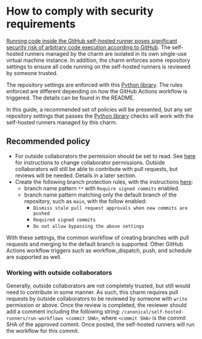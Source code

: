 # How to comply with security requirements

[Running code inside the GitHub self-hosted runner poses significant security risk of arbitrary code execution according to GitHub](https://docs.github.com/en/actions/hosting-your-own-runners/managing-self-hosted-runners/about-self-hosted-runners#self-hosted-runner-security). The self-hosted runners managed by the charm are isolated in its own single-use virtual machine instance. In addition, the charm enforces some repository settings to ensure all code running on the self-hosted runners is reviewed by someone trusted.

The repository settings are enforced with this [Python library](https://github.com/canonical/repo-policy-compliance). The rules enforced are different depending on how the GitHub Actions workflow is triggered. The details can be found in the README.

In this guide, a recommended set of policies will be presented, but any set repository settings that passes the [Python library](https://github.com/canonical/repo-policy-compliance) checks will work with the self-hosted runners managed by this charm.

## Recommended policy

- For outside collaborators the permission should be set to read. See [here](https://docs.github.com/en/repositories/managing-your-repositorys-settings-and-features/managing-repository-settings/managing-teams-and-people-with-access-to-your-repository#changing-permissions-for-a-team-or-person) for instructions to change collaborator permissions. Outside collaborators will still be able to contribute with pull requests, but reviews will be needed. Details in a later section.
- Create the following branch protection rules, with the instructions [here](https://docs.github.com/en/repositories/configuring-branches-and-merges-in-your-repository/managing-protected-branches/managing-a-branch-protection-rule#creating-a-branch-protection-rule):
  - branch name pattern `**` with `Require signed commits` enabled.
  - branch name pattern matching only the default branch of the repository, such as `main`, with the follow enabled:
    - `Dismiss stale pull request approvals when new commits are pushed`
    - `Required signed commits`
    - `Do not allow bypassing the above settings`

With these settings, the common workflow of creating branches with pull requests and merging to the default branch is supported. Other GitHub Actions workflow triggers such as workflow_dispatch, push, and schedule are supported as well.

### Working with outside collaborators

Generally, outside collaborators are not completely trusted, but still would need to contribute in some manner. As such, this charm requires pull requests by outside collaborators to be reviewed by someone with `write` permission or above. Once the review is completed, the reviewer should add a comment including the following string: `/canonical/self-hosted-runners/run-workflows <commit SHA>`, where `<commit SHA>` is the commit SHA of the approved commit. Once posted, the self-hosted runners will run the workflow for this commit.
